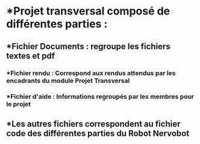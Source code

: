 # *Projet transversal composé de différentes parties :

## *Fichier Documents : regroupe les fichiers textes et pdf

### *Fichier rendu : Correspond aux rendus attendus par les encadrants du module Projet Transversal

### *Fichier d'aide : Informations regroupés par les membres pour le projet

## *Les autres fichiers correspondent au fichier code des différentes parties du Robot Nervobot

